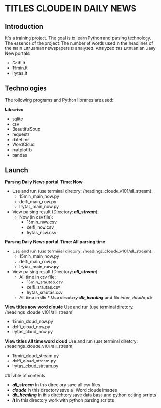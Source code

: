 # TITLES CLOUDE IN DAILY NEWS

## Introduction
It's a training project. The goal is to learn Python and parsing technology. The essence of the project:
The number of words used in the headlines of the main Lithuanian newspapers is analyzed.
Analyzed this Lithuanian Daily New portals:
* Delfi.lt
* 15min.lt
* lrytas.lt

## Technologies
The following programs and Python libraries are used:

__Libraries__
* sqlite 
* csv
* BeautifulSoup
* requests
* datetime
* WordCloud
* matplotlib
* pandas


## Launch
__Parsing Daily News portal. Time: Now__
* Use and run (use terminal diretory: /headings_cloude_v101/all_stream): 
    * 15min_main_now.py
    * delfi_main_now.py
    * lrytas_main_now.py
* View parsing result (Directory: ___all_stream___):
    * Now (in csv file):
        * 15min_now.csv
        * delfi_now.csv
        * lrytas_now.csv

__Parsing Daily News portal. Time: All parsing time__
* Use and run (use terminal diretory: /headings_cloude_v101/all_stream): 
    * 15min_main_now.py
    * delfi_main_now.py
    * lrytas_main_now.py
* View parsing result (Directory: ___all_stream___):
    * All time in csv file:
        * 15min_srautas.csv
        * delfi_srautas.csv
        * lrytas_srautas.csv
  * All time in db:
        * Use directory ___db_heading___ and file _inter_cloude_db_

__View titles now word cloude__
Use and run (use terminal diretory: /headings_cloude_v101/all_stream)
* 15min_cloud_now.py
* delfi_cloud_now.py
* lrytas_cloud_now.py


__View titles All time word cloud__
Use and run (use terminal diretory: /headings_cloude_v101/all_stream)
* 15min_cloud_stream.py
* delfi_cloud_stream.py
* lrytas_cloud_stream.py

##Table of contents
* ___all_stream___
In this directory save all csv files
* ___cloude___
In this directory save all Word cloude images
* ___db_heading___
In this direchtory save data base and python editing scripts
* ___lt___
In this directory work with python parsing scripts




